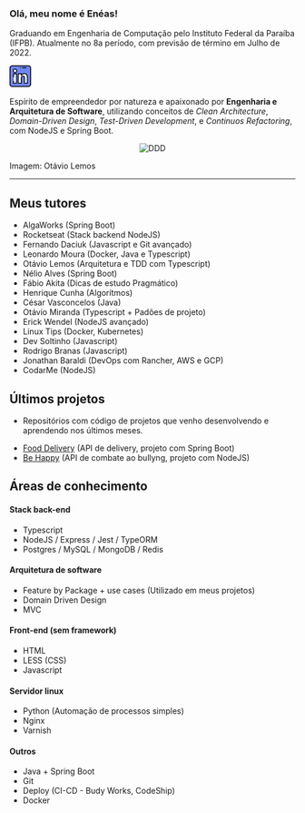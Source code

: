 ### Olá, meu nome é Enéas!

Graduando em Engenharia de Computação pelo Instituto Federal da Paraíba (IFPB). Atualmente no 8a período, com previsão de término em Julho de 2022.

<a href="https://www.linkedin.com/in/venzel/">
  <img alt="Enéas Almeida | Linkedin" width="38px" height="38px" src="https://raw.githubusercontent.com/leftabn/leftabn/master/Icons/linkedin.svg" />
</a><br>

Espírito de empreendedor por natureza e apaixonado por <b>Engenharia e Arquitetura de Software</b>, utilizando conceitos de _Clean Architecture_, _Domain-Driven Design_, _Test-Driven Development_, e _Continuos Refactoring_, com NodeJS e Spring Boot.

<p align="center">
<img alt="DDD" width="450px" height="450px" src="https://raw.githubusercontent.com/venzel/venzel/master/images/clean.svg" />
</p>

Imagem: Otávio Lemos

<hr>

## Meus tutores

- AlgaWorks (Spring Boot)
- Rocketseat (Stack backend NodeJS)
- Fernando Daciuk (Javascript e Git avançado)
- Leonardo Moura (Docker, Java e Typescript)
- Otávio Lemos (Arquitetura e TDD com Typescript)
- Nélio Alves (Spring Boot)
- Fábio Akita (Dicas de estudo Pragmático)
- Henrique Cunha (Algorítmos)
- César Vasconcelos (Java)
- Otávio Miranda (Typescript + Padões de projeto)
- Erick Wendel (NodeJS avançado)
- Linux Tips (Docker, Kubernetes)
- Dev Soltinho (Javascript)
- Rodrigo Branas (Javascript)
- Jonathan Baraldi (DevOps com Rancher, AWS e GCP)
- CodarMe (NodeJS)

## Últimos projetos

* Repositórios com código de projetos que venho desenvolvendo e aprendendo nos últimos meses.

- <a href="https://github.com/venzel/food">Food Delivery</a> (API de delivery, projeto com Spring Boot)
- <a href="https://github.com/venzel/be_happy">Be Happy</a> (API de combate ao bullyng, projeto com NodeJS)


## Áreas de conhecimento

#### Stack back-end

-   Typescript
-   NodeJS / Express / Jest / TypeORM
-   Postgres / MySQL / MongoDB / Redis

#### Arquitetura de software

-   Feature by Package + use cases (Utilizado em meus projetos)
-   Domain Driven Design
-   MVC

#### Front-end (sem framework)

-   HTML
-   LESS (CSS)
-   Javascript

#### Servidor linux

-   Python (Automação de processos simples)
-   Nginx
-   Varnish

#### Outros

-   Java + Spring Boot
-   Git
-   Deploy (CI-CD - Budy Works, CodeShip)
-   Docker

